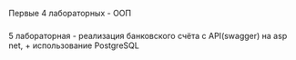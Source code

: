 Первые 4 лабораторных - ООП
###
5 лабораторная - реализация банковского счёта с API(swagger) на asp net, + использование PostgreSQL 

